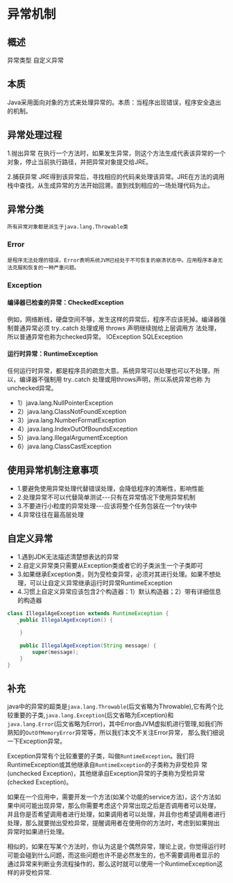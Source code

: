 # 异常机制

## 概述
   异常类型
   自定义异常

## 本质
   Java采用面向对象的方式来处理异常的。本质：当程序出现错误，程序安全退出的机制。
   
## 异常处理过程
   1.抛出异常
    在执行一个方法时，如果发生异常，则这个方法生成代表该异常的一个对象，停止当前执行路径，并把异常对象提交给JRE。
   
   2.捕获异常 
    JRE得到该异常后，寻找相应的代码来处理该异常。JRE在方法的调用栈中查找，从生成异常的方法开始回溯，直到找到相应的一场处理代码为止。
   
## 异常分类
    所有异常对象都是派生于java.lang.Throwable类
    
### Error
    是程序无法处理的错误，Error表明系统JVM已经处于不可恢复的崩溃状态中。应用程序本身无法克服和恢复的一种严重问题。
    
### Exception

#### 编译器已检查的异常：CheckedException
   例如，网络断线，硬盘空间不够，发生这样的异常后，程序不应该死掉。编译器强制普通异常必须 try..catch 处理或用 throws 声明继续抛给上层调用方
   法处理，所以普通异常也称为checked异常。
    IOException
    SQLException
    
#### 运行时异常：RuntimeException
   任何运行时异常，都是程序员的疏忽大意。系统异常可以处理也可以不处理，所以，编译器不强制用 try..catch 处理或用throws声明，所以系统异常也称
   为unchecked异常。
   
   - 1）java.lang.NullPointerException 
   - 2）java.lang.ClassNotFoundException 
   - 3）java.lang.NumberFormatException 
   - 4）java.lang.IndexOutOfBoundsException 
   - 5）java.lang.IllegalArgumentException 
   - 6）java.lang.ClassCastException


## 使用异常机制注意事项
   - 1.要避免使用异常处理代替错误处理，会降低程序的清晰性，影响性能
   - 2.处理异常不可以代替简单测试---只有在异常情况下使用异常机制
   - 3.不要进行小粒度的异常处理---应该将整个任务包装在一个try块中
   - 4.异常往往在最高层处理


## 自定义异常
   - 1.遇到JDK无法描述清楚想表达的异常
   - 2.自定义异常类只需要从Exception类或者它的子类派生一个子类即可
   - 3.如果继承Exception类，则为受检查异常，必须对其进行处理。如果不想处理，可以让自定义异常继承运行时异常RuntimeException
   - 4.习惯上自定义异常应该包含2个构造器：1）默认构造器；2）带有详细信息的构造器

```java
class IllegalAgeException extends RuntimeException {
   	public IllegalAgeException() {
   `
   	}
   
   	public IllegalAgeException(String message) {
   		super(message);
   	}
}
```

## 补充

java中的异常的超类是`java.lang.Throwable`(后文省略为Throwable),它有两个比较重要的子类,`java.lang.Exception`(后文省略为Exception)和
`java.lang.Error`(后文省略为Error)，其中Error由JVM虚拟机进行管理,如我们所熟知的`OutOfMemoryError`异常等，所以我们本文不关注Error异常，
那么我们细说一下Exception异常。

Exception异常有个比较重要的子类，叫做`RuntimeException`。我们将RuntimeException或其他继承自`RuntimeException`的子类称为非受检异
常(unchecked Exception)，其他继承自Exception异常的子类称为受检异常(checked Exception)。

如果在一个应用中，需要开发一个方法(如某个功能的service方法)，这个方法如果中间可能出现异常，那么你需要考虑这个异常出现之后是否调用者可以处理，
并且你是否希望调用者进行处理，如果调用者可以处理，并且你也希望调用者进行处理，那么就要抛出受检异常，提醒调用者在使用你的方法时，考虑到如果抛出
异常时如果进行处理。

相似的，如果在写某个方法时，你认为这是个偶然异常，理论上说，你觉得运行时可能会碰到什么问题，而这些问题也许不是必然发生的，也不需要调用者显示的
通过异常来判断业务流程操作的，那么这时就可以使用一个RuntimeException这样的非受检异常.